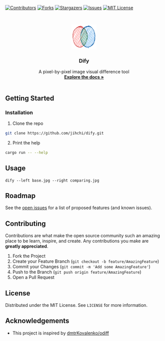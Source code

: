 [![Contributors][contributors-shield]][contributors-url]
[![Forks][forks-shield]][forks-url]
[![Stargazers][stars-shield]][stars-url]
[![Issues][issues-shield]][issues-url]
[![MIT License][license-shield]][license-url]

<br />
<p align="center">
  <a href="https://github.com/jihchi/dify">
    <img src="logo.png" alt="Logo" width="80" height="80">
  </a>
  <h3 align="center">Dify</h3>
  <p align="center">
    A pixel-by-pixel image visual difference tool
    <br />
    <a href="https://github.com/jihchi/dify"><strong>Explore the docs »</strong></a>
    <br />
    <br />
  </p>
</p>

## Getting Started

### Installation

1. Clone the repo

```sh
git clone https://github.com/jihchi/dify.git
```

2. Print the help

```sh
cargo run -- --help
```

## Usage

```
dify --left base.jpg --right comparing.jpg
```

## Roadmap

See the [open issues](https://github.com/jihchi/dify/issues) for a list of proposed features (and known issues).

## Contributing

Contributions are what make the open source community such an amazing place to be learn, inspire, and create. Any contributions you make are **greatly appreciated**.

1. Fork the Project
2. Create your Feature Branch (`git checkout -b feature/AmazingFeature`)
3. Commit your Changes (`git commit -m 'Add some AmazingFeature'`)
4. Push to the Branch (`git push origin feature/AmazingFeature`)
5. Open a Pull Request

## License

Distributed under the MIT License. See `LICENSE` for more information.

<!-- ACKNOWLEDGEMENTS -->

## Acknowledgements

- This project is inspired by [dmtrKovalenko/odiff](https://github.com/dmtrKovalenko/odiff)

[contributors-shield]: https://img.shields.io/github/contributors/jihchi/dify.svg?style=flat-square
[contributors-url]: https://github.com/jihchi/dify/graphs/contributors
[forks-shield]: https://img.shields.io/github/forks/jihchi/dify.svg?style=flat-square
[forks-url]: https://github.com/jihchi/dify/network/members
[stars-shield]: https://img.shields.io/github/stars/jihchi/dify.svg?style=flat-square
[stars-url]: https://github.com/jihchi/dify/stargazers
[issues-shield]: https://img.shields.io/github/issues/jihchi/dify.svg?style=flat-square
[issues-url]: https://github.com/jihchi/dify/issues
[license-shield]: https://img.shields.io/github/license/jihchi/dify.svg?style=flat-square
[license-url]: https://github.com/jihchi/dify/blob/master/LICENSE.md
